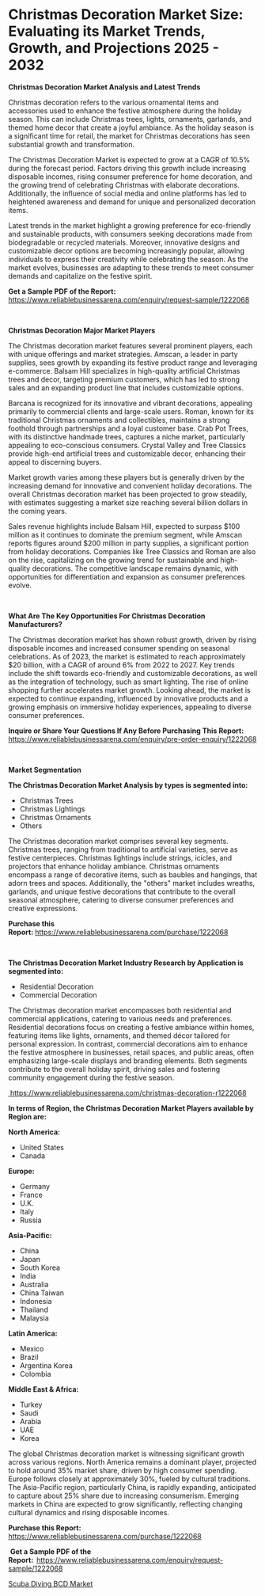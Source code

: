 <p><h1>Christmas Decoration Market Size: Evaluating its Market Trends, Growth, and Projections 2025 - 2032</h1></p><p><strong>Christmas Decoration Market Analysis and Latest Trends</strong></p>
<p><p>Christmas decoration refers to the various ornamental items and accessories used to enhance the festive atmosphere during the holiday season. This can include Christmas trees, lights, ornaments, garlands, and themed home decor that create a joyful ambiance. As the holiday season is a significant time for retail, the market for Christmas decorations has seen substantial growth and transformation.</p><p>The Christmas Decoration Market is expected to grow at a CAGR of 10.5% during the forecast period. Factors driving this growth include increasing disposable incomes, rising consumer preference for home decoration, and the growing trend of celebrating Christmas with elaborate decorations. Additionally, the influence of social media and online platforms has led to heightened awareness and demand for unique and personalized decoration items.</p><p>Latest trends in the market highlight a growing preference for eco-friendly and sustainable products, with consumers seeking decorations made from biodegradable or recycled materials. Moreover, innovative designs and customizable decor options are becoming increasingly popular, allowing individuals to express their creativity while celebrating the season. As the market evolves, businesses are adapting to these trends to meet consumer demands and capitalize on the festive spirit.</p></p>
<p><strong>Get a Sample PDF of the Report:&nbsp;</strong> <a href="https://www.reliablebusinessarena.com/enquiry/request-sample/1222068?utm_campaign=2039&utm_medium=2&utm_source=Github&utm_content=ia&utm_term=05042025&utm_id=christmas-decoration">https://www.reliablebusinessarena.com/enquiry/request-sample/1222068</a></p>
<p>&nbsp;</p>
<p><strong>Christmas Decoration Major Market Players</strong></p>
<p><p>The Christmas decoration market features several prominent players, each with unique offerings and market strategies. Amscan, a leader in party supplies, sees growth by expanding its festive product range and leveraging e-commerce. Balsam Hill specializes in high-quality artificial Christmas trees and decor, targeting premium customers, which has led to strong sales and an expanding product line that includes customizable options.</p><p>Barcana is recognized for its innovative and vibrant decorations, appealing primarily to commercial clients and large-scale users. Roman, known for its traditional Christmas ornaments and collectibles, maintains a strong foothold through partnerships and a loyal customer base. Crab Pot Trees, with its distinctive handmade trees, captures a niche market, particularly appealing to eco-conscious consumers. Crystal Valley and Tree Classics provide high-end artificial trees and customizable decor, enhancing their appeal to discerning buyers.</p><p>Market growth varies among these players but is generally driven by the increasing demand for innovative and convenient holiday decorations. The overall Christmas decoration market has been projected to grow steadily, with estimates suggesting a market size reaching several billion dollars in the coming years.</p><p>Sales revenue highlights include Balsam Hill, expected to surpass $100 million as it continues to dominate the premium segment, while Amscan reports figures around $200 million in party supplies, a significant portion from holiday decorations. Companies like Tree Classics and Roman are also on the rise, capitalizing on the growing trend for sustainable and high-quality decorations. The competitive landscape remains dynamic, with opportunities for differentiation and expansion as consumer preferences evolve.</p></p>
<p>&nbsp;</p>
<p><strong>What Are The Key Opportunities For Christmas Decoration Manufacturers?</strong></p>
<p><p>The Christmas decoration market has shown robust growth, driven by rising disposable incomes and increased consumer spending on seasonal celebrations. As of 2023, the market is estimated to reach approximately $20 billion, with a CAGR of around 6% from 2022 to 2027. Key trends include the shift towards eco-friendly and customizable decorations, as well as the integration of technology, such as smart lighting. The rise of online shopping further accelerates market growth. Looking ahead, the market is expected to continue expanding, influenced by innovative products and a growing emphasis on immersive holiday experiences, appealing to diverse consumer preferences.</p></p>
<p><strong>Inquire or Share Your Questions If Any Before Purchasing This Report:</strong> <a href="https://www.reliablebusinessarena.com/enquiry/pre-order-enquiry/1222068?utm_campaign=2039&utm_medium=2&utm_source=Github&utm_content=ia&utm_term=05042025&utm_id=christmas-decoration">https://www.reliablebusinessarena.com/enquiry/pre-order-enquiry/1222068</a></p>
<p>&nbsp;</p>
<p><strong>Market Segmentation</strong></p>
<p><strong>The Christmas Decoration Market Analysis by types is segmented into:</strong></p>
<p><ul><li>Christmas Trees</li><li>Christmas Lightings</li><li>Christmas Ornaments</li><li>Others</li></ul></p>
<p><p>The Christmas decoration market comprises several key segments. Christmas trees, ranging from traditional to artificial varieties, serve as festive centerpieces. Christmas lightings include strings, icicles, and projectors that enhance holiday ambiance. Christmas ornaments encompass a range of decorative items, such as baubles and hangings, that adorn trees and spaces. Additionally, the "others" market includes wreaths, garlands, and unique festive decorations that contribute to the overall seasonal atmosphere, catering to diverse consumer preferences and creative expressions.</p></p>
<p><strong>Purchase this Report:&nbsp;</strong><a href="https://www.reliablebusinessarena.com/purchase/1222068?utm_campaign=2039&utm_medium=2&utm_source=Github&utm_content=ia&utm_term=05042025&utm_id=christmas-decoration">https://www.reliablebusinessarena.com/purchase/1222068</a></p>
<p>&nbsp;</p>
<p><strong>The Christmas Decoration Market Industry Research by Application is segmented into:</strong></p>
<p><ul><li>Residential Decoration</li><li>Commercial Decoration</li></ul></p>
<p><p>The Christmas decoration market encompasses both residential and commercial applications, catering to various needs and preferences. Residential decorations focus on creating a festive ambiance within homes, featuring items like lights, ornaments, and themed décor tailored for personal expression. In contrast, commercial decorations aim to enhance the festive atmosphere in businesses, retail spaces, and public areas, often emphasizing large-scale displays and branding elements. Both segments contribute to the overall holiday spirit, driving sales and fostering community engagement during the festive season.</p></p>
<p><a href="https://www.reliablebusinessarena.com/christmas-decoration-r1222068?utm_campaign=2039&utm_medium=2&utm_source=Github&utm_content=ia&utm_term=05042025&utm_id=christmas-decoration">&nbsp;https://www.reliablebusinessarena.com/christmas-decoration-r1222068</a></p>
<p><strong>In terms of Region, the Christmas Decoration Market Players available by Region are:</strong></p>
<p>
    <p> <strong> North America: </strong>
        <ul>
            <li>United States</li>
            <li>Canada</li>
        </ul>
        </p> 
    <p> <strong> Europe: </strong>
        <ul>
            <li>Germany</li>
            <li>France</li>
            <li>U.K.</li>
            <li>Italy</li>
            <li>Russia</li>
        </ul>
        </p> 
    <p> <strong> Asia-Pacific: </strong>
        <ul>
            <li>China</li>
            <li>Japan</li>
            <li>South Korea</li>
            <li>India</li>
            <li>Australia</li>
            <li>China Taiwan</li>
            <li>Indonesia</li>
            <li>Thailand</li>
            <li>Malaysia</li>
        </ul>
        </p> 
    <p> <strong> Latin America: </strong>
        <ul>
            <li>Mexico</li>
            <li>Brazil</li>
            <li>Argentina Korea</li>
            <li>Colombia</li>
        </ul>
        </p> 
    <p> <strong> Middle East & Africa: </strong>
        <ul>
            <li>Turkey</li>
            <li>Saudi</li>
            <li>Arabia</li>
            <li>UAE</li>
            <li>Korea</li>
        </ul>
    </p>
    </p>
<p><p>The global Christmas decoration market is witnessing significant growth across various regions. North America remains a dominant player, projected to hold around 35% market share, driven by high consumer spending. Europe follows closely at approximately 30%, fueled by cultural traditions. The Asia-Pacific region, particularly China, is rapidly expanding, anticipated to capture about 25% share due to increasing consumerism. Emerging markets in China are expected to grow significantly, reflecting changing cultural dynamics and rising disposable incomes.</p></p>
<p><strong>Purchase this Report: </strong><a href="https://www.reliablebusinessarena.com/purchase/1222068?utm_campaign=2039&utm_medium=2&utm_source=Github&utm_content=ia&utm_term=05042025&utm_id=christmas-decoration">https://www.reliablebusinessarena.com/purchase/1222068</a></p>
<p>&nbsp;<strong>Get a Sample PDF of the Report:&nbsp;&nbsp;</strong><a href="https://www.reliablebusinessarena.com/enquiry/request-sample/1222068?utm_campaign=2039&utm_medium=2&utm_source=Github&utm_content=ia&utm_term=05042025&utm_id=christmas-decoration">https://www.reliablebusinessarena.com/enquiry/request-sample/1222068</a></p>
<p><strong></strong></p>
<p><p><a href="https://github.com/indrystar/Market-Research-Report-List-5/blob/main/scuba-diving-bcd-market.md?utm_campaign=2039&utm_medium=2&utm_source=Github&utm_content=ia&utm_term=05042025&utm_id=christmas-decoration">Scuba Diving BCD Market</a></p></p>